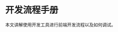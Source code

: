 # 开发流程手册
<!-- toc -->

<!--<p style="color:red">“我不知道您是怎样做的，但除了写 “Hello World” 之外，我几乎从没在第一次编写代码时写出完善的代码。“</p>-->

本文讲解使用开发工具进行前端开发流程以及如何调试。
